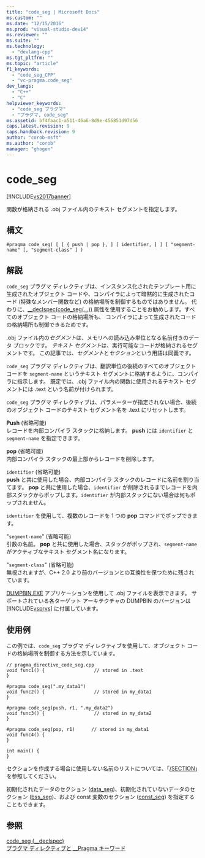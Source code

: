 ```yaml
---
title: "code_seg | Microsoft Docs"
ms.custom: ""
ms.date: "12/15/2016"
ms.prod: "visual-studio-dev14"
ms.reviewer: ""
ms.suite: ""
ms.technology: 
  - "devlang-cpp"
ms.tgt_pltfrm: ""
ms.topic: "article"
f1_keywords: 
  - "code_seg_CPP"
  - "vc-pragma.code_seg"
dev_langs: 
  - "C++"
  - "C"
helpviewer_keywords: 
  - "code_seg プラグマ"
  - "プラグマ, code_seg"
ms.assetid: bf4faac1-a511-46a6-8d9e-456851d97d56
caps.latest.revision: 9
caps.handback.revision: 9
author: "corob-msft"
ms.author: "corob"
manager: "ghogen"
---
```

# code_seg
[!INCLUDE[vs2017banner](../assembler/inline/includes/vs2017banner.md)]

関数が格納される .obj ファイル内のテキスト セグメントを指定します。  
  
## 構文  
  
```  
#pragma code_seg( [ [ { push | pop }, ] [ identifier, ] ] [ "segment-name" [, "segment-class" ] )  
```  
  
## 解説  
 `code_seg` プラグマ ディレクティブは、インスタンス化されたテンプレート用に生成されたオブジェクト コードや、コンパイラによって暗黙的に生成されたコード \(特殊なメンバー関数など\) の格納場所を制御するものではありません。  代わりに、[\_\_declspec\(code\_seg\(...\)\)](../cpp/code-seg-declspec.md) 属性を使用することをお勧めします。すべてのオブジェクト コードの格納場所も、  コンパイラによって生成されたコードの格納場所も制御できるためです。  
  
 .obj ファイル内の*セグメント*は、メモリへの読み込み単位となる名前付きのデータ ブロックです。  *テキスト セグメント*は、実行可能なコードが格納されるセグメントです。  この記事では、*セグメント*と*セクション*という用語は同義です。  
  
 `code_seg` プラグマ ディレクティブは、翻訳単位の後続のすべてのオブジェクト コードを `segment-name` というテキスト セグメントに格納するように、コンパイラに指示します。  既定では、.obj ファイル内の関数に使用されるテキスト セグメントには .text という名前が付けられます。  
  
 `code_seg` プラグマ ディレクティブは、パラメーターが指定されない場合、後続のオブジェクト コードのテキスト セグメント名を .text にリセットします。  
  
 **Push** \(省略可能\)  
 レコードを内部コンパイラ スタックに格納します。  **push** には `identifier` と `segment-name` を指定できます。  
  
 **pop** \(省略可能\)  
 内部コンパイラ スタックの最上部からレコードを削除します。  
  
 `identifier` \(省略可能\)  
 **push** と共に使用した場合、内部コンパイラ スタックのレコードに名前を割り当てます。  **pop** と共に使用した場合、`identifier` が削除されるまでレコードを内部スタックからポップします。`identifier` が内部スタックにない場合は何もポップされません。  
  
 `identifier` を使用して、複数のレコードを 1 つの **pop** コマンドでポップできます。  
  
 "`segment-name`" \(省略可能\)  
 引数の名前。  **pop** と共に使用した場合、スタックがポップされ、`segment-name` がアクティブなテキスト セグメント名になります。  
  
 "`segment-class`" \(省略可能\)  
 無視されますが、C\+\+ 2.0 より前のバージョンとの互換性を保つために残されています。  
  
 [DUMPBIN.EXE](../build/reference/dumpbin-command-line.md) アプリケーションを使用して .obj ファイルを表示できます。  サポートされている各ターゲット アーキテクチャの DUMPBIN のバージョンは [!INCLUDE[vsprvs](../assembler/masm/includes/vsprvs_md.md)] に付属しています。  
  
## 使用例  
 この例では、`code_seg` プラグマ ディレクティブを使用して、オブジェクト コードの格納場所を制御する方法を示しています。  
  
```  
// pragma_directive_code_seg.cpp  
void func1() {                  // stored in .text  
}  
  
#pragma code_seg(".my_data1")  
void func2() {                  // stored in my_data1  
}  
  
#pragma code_seg(push, r1, ".my_data2")  
void func3() {                  // stored in my_data2  
}  
  
#pragma code_seg(pop, r1)      // stored in my_data1  
void func4() {  
}  
  
int main() {  
}  
```  
  
 セクションを作成する場合に使用しない名前のリストについては、「[\/SECTION](../build/reference/section-specify-section-attributes.md)」を参照してください。  
  
 初期化されたデータのセクション \([data\_seg](../preprocessor/data-seg.md)\)、初期化されていないデータのセクション \([bss\_seg](../preprocessor/bss-seg.md)\)、および const 変数のセクション \([const\_seg](../preprocessor/const-seg.md)\) を指定することもできます。  
  
## 参照  
 [code\_seg \(\_\_declspec\)](../cpp/code-seg-declspec.md)   
 [プラグマ ディレクティブと \_\_Pragma キーワード](../preprocessor/pragma-directives-and-the-pragma-keyword.md)